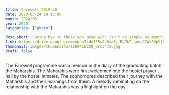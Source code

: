 ```yaml
---
title: Farewell 2019-20
date: 2020-03-24 18:15:00
month: 2020/03
year: 2020
categories: ["photo"]

desc_short: Saying bye to those you grew with isn't as simple as mouthing three letters. Words are inadequate when the heart flutters & that's the conventional wisdom the Farewell programme taught.
link: https://drive.google.com/open?id=1FRcOuDsafj-RVDkT-guysC7WkFXpYfhG
thumbnail: images/thumbnails/1589418229_dsc3475.jpg
draft: false
---
```


The Farewell programme was a memoir in the diary of the graduating batch, the Maharshis. The Maharshis were first welcomed into the hostel prayer hall by the hostel inmates. The sophomores described their journey with the Maharshis and their learnings from them. A melody ruminating on the relationship with the Maharshis was a highlight on the day. 